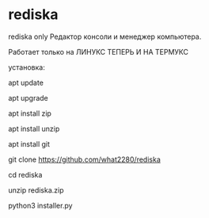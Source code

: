 # rediska
rediska only
Редактор консоли и менеджер компьютера.

Работает только на ЛИНУКС 
ТЕПЕРЬ И НА ТЕРМУКС

установка:

apt update

apt upgrade

apt install zip

apt install unzip

apt install git

git clone https://github.com/what2280/rediska

cd rediska

unzip rediska.zip

python3 installer.py
